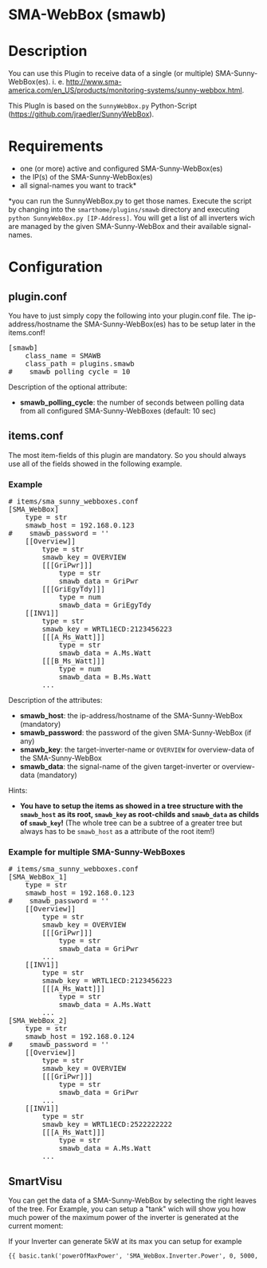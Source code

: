 # SMA-WebBox (smawb)

# Description

You can use this Plugin to receive data of a single (or multiple) SMA-Sunny-WebBox(es).
i. e. http://www.sma-america.com/en_US/products/monitoring-systems/sunny-webbox.html.

This PlugIn is based on the ```SunnyWebBox.py``` Python-Script (https://github.com/jraedler/SunnyWebBox).

# Requirements

  * one (or more) active and configured SMA-Sunny-WebBox(es)
  * the IP(s) of the SMA-Sunny-WebBox(es)
  * all signal-names you want to track*

*you can run the SunnyWebBox.py to get those names. Execute the script by changing into the ```smarthome/plugins/smawb``` directory and executing ```python SunnyWebBox.py [IP-Address]```. You will get a list of all inverters wich are managed by the given SMA-Sunny-WebBox and their available signal-names.

# Configuration
## plugin.conf

You have to just simply copy the following into your plugin.conf file. The ip-address/hostname the SMA-Sunny-WebBox(es) has to be setup later in the items.conf!

<pre>
[smawb]
    class_name = SMAWB
    class_path = plugins.smawb
#    smawb_polling_cycle = 10
</pre>

Description of the optional attribute:

* __smawb_polling_cycle__: the number of seconds between polling data from all configured SMA-Sunny-WebBoxes (default: 10 sec)

## items.conf

The most item-fields of this plugin are mandatory. So you should always use all of the fields showed in the following example.

### Example

<pre>
# items/sma_sunny_webboxes.conf
[SMA_WebBox]
    type = str
    smawb_host = 192.168.0.123
#    smawb_password = ''
    [[Overview]]
        type = str
        smawb_key = OVERVIEW
        [[[GriPwr]]]
            type = str
            smawb_data = GriPwr
        [[[GriEgyTdy]]]
            type = num
            smawb_data = GriEgyTdy
    [[INV1]]
        type = str
        smawb_key = WRTL1ECD:2123456223
        [[[A_Ms_Watt]]]
            type = str
            smawb_data = A.Ms.Watt
        [[[B_Ms_Watt]]]
            type = num
            smawb_data = B.Ms.Watt
        ...
</pre>

Description of the attributes:

* __smawb_host__: the ip-address/hostname of the SMA-Sunny-WebBox (mandatory)
* __smawb_password__: the password of the given SMA-Sunny-WebBox (if any)
* __smawb_key__: the target-inverter-name or ```OVERVIEW``` for overview-data of the SMA-Sunny-WebBox
* __smawb_data__: the signal-name of the given target-inverter or overview-data (mandatory)

Hints:
* __You have to setup the items as showed in a tree structure with the `smawb_host` as its root, `smawb_key` as root-childs and `smawb_data` as childs of `smawb_key`!__ (The whole tree can be a subtree of a greater tree but always has to be `smawb_host` as a attribute of the root item!)

### Example for multiple SMA-Sunny-WebBoxes

<pre>
# items/sma_sunny_webboxes.conf
[SMA_WebBox_1]
    type = str
    smawb_host = 192.168.0.123
#    smawb_password = ''
    [[Overview]]
        type = str
        smawb_key = OVERVIEW
        [[[GriPwr]]]
            type = str
            smawb_data = GriPwr
        ...
    [[INV1]]
        type = str
        smawb_key = WRTL1ECD:2123456223
        [[[A_Ms_Watt]]]
            type = str
            smawb_data = A.Ms.Watt
        ...
[SMA_WebBox_2]
    type = str
    smawb_host = 192.168.0.124
#    smawb_password = ''
    [[Overview]]
        type = str
        smawb_key = OVERVIEW
        [[[GriPwr]]]
            type = str
            smawb_data = GriPwr
        ...
    [[INV1]]
        type = str
        smawb_key = WRTL1ECD:2522222222
        [[[A_Ms_Watt]]]
            type = str
            smawb_data = A.Ms.Watt
        ...
</pre>

## SmartVisu

You can get the data of a SMA-Sunny-WebBox by selecting the right leaves of the tree. For Example, you can setup a "tank" wich will show you how much power of the maximum power of the inverter is generated at the current moment:

If your Inverter can generate 5kW at its max you can setup for example

```html
{{ basic.tank('powerOfMaxPower', 'SMA_WebBox.Inverter.Power', 0, 5000, 100) }}
```
